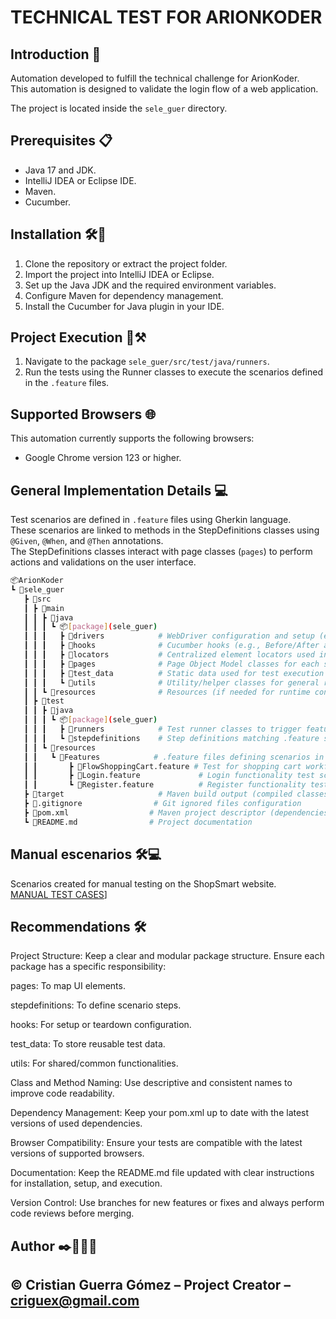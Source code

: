 # **TECHNICAL TEST FOR ARIONKODER**

## Introduction 📖
Automation developed to fulfill the technical challenge for ArionKoder.  
This automation is designed to validate the login flow of a web application.

The project is located inside the `sele_guer` directory.

## Prerequisites 📋
- Java 17 and JDK.
- IntelliJ IDEA or Eclipse IDE.
- Maven.
- Cucumber.

## Installation 🛠️🔩
1. Clone the repository or extract the project folder.
2. Import the project into IntelliJ IDEA or Eclipse.
3. Set up the Java JDK and the required environment variables.
4. Configure Maven for dependency management.
5. Install the Cucumber for Java plugin in your IDE.

## Project Execution 🚧⚒️
1. Navigate to the package `sele_guer/src/test/java/runners`.
2. Run the tests using the Runner classes to execute the scenarios defined in the `.feature` files.

## Supported Browsers 🌐
This automation currently supports the following browsers:
- Google Chrome version 123 or higher.

## General Implementation Details 💻
Test scenarios are defined in `.feature` files using Gherkin language.  
These scenarios are linked to methods in the StepDefinitions classes using `@Given`, `@When`, and `@Then` annotations.  
The StepDefinitions classes interact with page classes (`pages`) to perform actions and validations on the user interface.

```bash
📦ArionKoder
┗ 📂sele_guer
   ┣ 📂src
   ┃ ┣ 📂main
   ┃ ┃ ┣ 📂java
   ┃ ┃ ┃ ┗ 📦[package](sele_guer)
   ┃ ┃ ┃   ┣ 📂drivers            # WebDriver configuration and setup (e.g., ChromeDriver)
   ┃ ┃ ┃   ┣ 📂hooks              # Cucumber hooks (e.g., Before/After actions)
   ┃ ┃ ┃   ┣ 📂locators           # Centralized element locators used in pages
   ┃ ┃ ┃   ┣ 📂pages              # Page Object Model classes for each screen/page
   ┃ ┃ ┃   ┣ 📂test_data          # Static data used for test execution
   ┃ ┃ ┃   ┗ 📂utils              # Utility/helper classes for general reusable methods
   ┃ ┃ ┗ 📂resources              # Resources (if needed for runtime configs, e.g., properties)
   ┃ ┣ 📂test
   ┃ ┃ ┣ 📂java
   ┃ ┃ ┃ ┗ 📦[package](sele_guer)
   ┃ ┃ ┃   ┣ 📂runners            # Test runner classes to trigger feature execution
   ┃ ┃ ┃   ┗ 📂stepdefinitions    # Step definitions matching .feature steps with Java code
   ┃ ┃ ┗ 📂resources
   ┃ ┃   ┗ 📂Features            # .feature files defining scenarios in Gherkin syntax
   ┃ ┃       ┣ 📜FlowShoppingCart.feature # Test for shopping cart workflow
   ┃ ┃       ┣ 📜Login.feature             # Login functionality test scenarios
   ┃ ┃       ┗ 📜Register.feature          # Register functionality test scenarios
   ┣ 📂target                     # Maven build output (compiled classes, reports, etc.)
   ┣ 📜.gitignore                # Git ignored files configuration
   ┣ 📜pom.xml                  # Maven project descriptor (dependencies and plugins)
   ┗ 📜README.md                # Project documentation

```

## Manual escenarios 🛠️💻
Scenarios created for manual testing on the ShopSmart website.   
 [MANUAL TEST CASES](https://docs.google.com/spreadsheets/d/1nYUdLsUCL9tgzyinOmcp3_ymjVuv-l22/edit?usp=sharing&ouid=108580779617386278152&rtpof=true&sd=true)]
## Recommendations 🛠️
Project Structure: Keep a clear and modular package structure. Ensure each package has a specific responsibility:

pages: To map UI elements.

stepdefinitions: To define scenario steps.

hooks: For setup or teardown configuration.

test_data: To store reusable test data.

utils: For shared/common functionalities.

Class and Method Naming: Use descriptive and consistent names to improve code readability.

Dependency Management: Keep your pom.xml up to date with the latest versions of used dependencies.

Browser Compatibility: Ensure your tests are compatible with the latest versions of supported browsers.

Documentation: Keep the README.md file updated with clear instructions for installation, setup, and execution.

Version Control: Use branches for new features or fixes and always perform code reviews before merging.

## Author ✒️👨🏻‍💻
## ©️ Cristian Guerra Gómez – Project Creator – criguex@gmail.com




